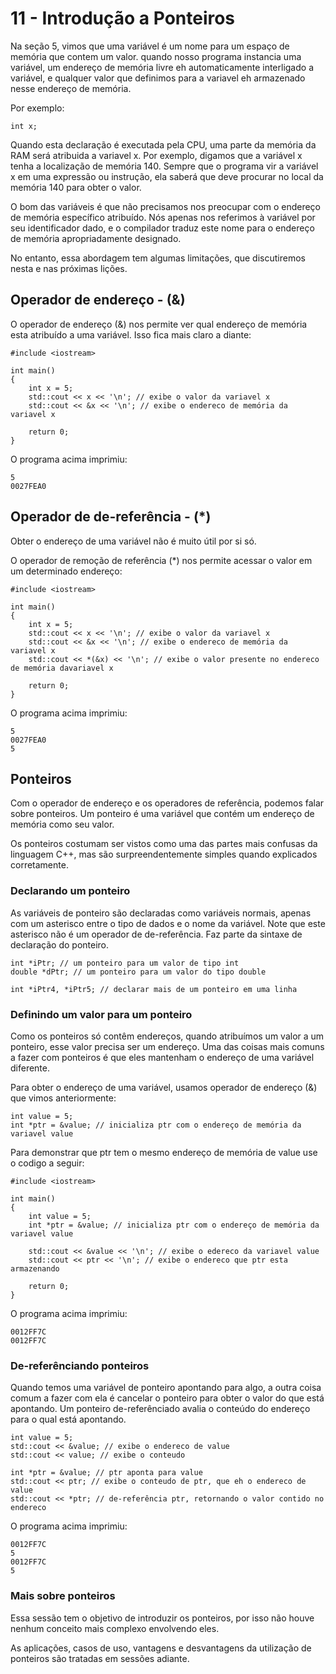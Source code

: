 # 11 - Introdução a Ponteiros

Na seção 5, vimos que uma variável é um nome para um espaço de memória que contem um valor. quando nosso programa instancia uma variável, um endereço de memória livre eh automaticamente interligado a variável, e qualquer valor que definimos para a variavel eh armazenado nesse endereço de memória.

Por exemplo:

```cpp{0}
int x;
```

Quando esta declaração é executada pela CPU, uma parte da memória da RAM será atribuida a variavel x. Por exemplo, digamos que a variável x tenha a localização de memória 140. Sempre que o programa vir a variável x em uma expressão ou instrução, ela saberá que deve procurar no local da memória 140 para obter o valor.

O bom das variáveis ​​é que não precisamos nos preocupar com o endereço de memória específico atribuído. Nós apenas nos referimos à variável por seu identificador dado, e o compilador traduz este nome para o endereço de memória apropriadamente designado.

No entanto, essa abordagem tem algumas limitações, que discutiremos nesta e nas próximas lições.

## Operador de endereço - (&)

O operador de endereço (&) nos permite ver qual endereço de memória esta atribuído a uma variável. Isso fica mais claro a diante:

```cpp{0}
#include <iostream>

int main()
{
    int x = 5;
    std::cout << x << '\n'; // exibe o valor da variavel x
    std::cout << &x << '\n'; // exibe o endereco de memória da variavel x

    return 0;
}
```

O programa acima imprimiu:

```
5
0027FEA0
```

## Operador de de-referência - (\*)

Obter o endereço de uma variável não é muito útil por si só.

O operador de remoção de referência (\*) nos permite acessar o valor em um determinado endereço:

```cpp{0}
#include <iostream>

int main()
{
    int x = 5;
    std::cout << x << '\n'; // exibe o valor da variavel x
    std::cout << &x << '\n'; // exibe o endereco de memória da variavel x
    std::cout << *(&x) << '\n'; // exibe o valor presente no endereco de memória davariavel x

    return 0;
}
```

O programa acima imprimiu:

```
5
0027FEA0
5
```

## Ponteiros

Com o operador de endereço e os operadores de referência, podemos falar sobre ponteiros. Um ponteiro é uma variável que contém um endereço de memória como seu valor.

Os ponteiros costumam ser vistos como uma das partes mais confusas da linguagem C++, mas são surpreendentemente simples quando explicados corretamente.

### Declarando um ponteiro

As variáveis ​​de ponteiro são declaradas como variáveis ​​normais, apenas com um asterisco entre o tipo de dados e o nome da variável. Note que este asterisco não é um operador de de-referência. Faz parte da sintaxe de declaração do ponteiro.

```cpp{0}
int *iPtr; // um ponteiro para um valor de tipo int
double *dPtr; // um ponteiro para um valor do tipo double

int *iPtr4, *iPtr5; // declarar mais de um ponteiro em uma linha
```

### Definindo um valor para um ponteiro

Como os ponteiros só contêm endereços, quando atribuímos um valor a um ponteiro, esse valor precisa ser um endereço. Uma das coisas mais comuns a fazer com ponteiros é que eles mantenham o endereço de uma variável diferente.

Para obter o endereço de uma variável, usamos operador de endereço (&) que vimos anteriormente:

```cpp{0}
int value = 5;
int *ptr = &value; // inicializa ptr com o endereço de memória da variavel value
```

Para demonstrar que ptr tem o mesmo endereço de memória de value use o codigo a seguir:

```cpp{0}
#include <iostream>

int main()
{
    int value = 5;
    int *ptr = &value; // inicializa ptr com o endereço de memória da variavel value

    std::cout << &value << '\n'; // exibe o edereco da variavel value
    std::cout << ptr << '\n'; // exibe o endereco que ptr esta armazenando

    return 0;
}
```

O programa acima imprimiu:

```
0012FF7C
0012FF7C
```

### De-referênciando ponteiros

Quando temos uma variável de ponteiro apontando para algo, a outra coisa comum a fazer com ela é cancelar o ponteiro para obter o valor do que está apontando. Um ponteiro de-referênciado avalia o conteúdo do endereço para o qual está apontando.

```cpp{0}
int value = 5;
std::cout << &value; // exibe o endereco de value
std::cout << value; // exibe o conteudo

int *ptr = &value; // ptr aponta para value
std::cout << ptr; // exibe o conteudo de ptr, que eh o endereco de value
std::cout << *ptr; // de-referência ptr, retornando o valor contido no endereco
```

O programa acima imprimiu:

```
0012FF7C
5
0012FF7C
5
```

### Mais sobre ponteiros

Essa sessão tem o objetivo de introduzir os ponteiros, por isso não houve nenhum conceito mais complexo envolvendo eles.

As aplicações, casos de uso, vantagens e desvantagens da utilização de ponteiros são tratadas em sessões adiante.
